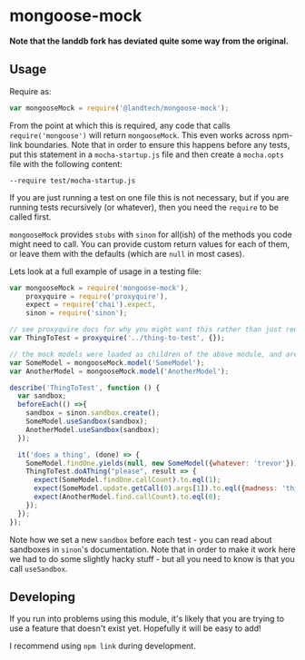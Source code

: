 mongoose-mock
=============

**Note that the landdb fork has deviated quite some way from the original.**

## Usage

Require as:

```JavaScript
var mongooseMock = require('@landtech/mongoose-mock');
```

From the point at which this is required, any code that calls `require('mongoose')` will return `mongooseMock`. This even works across npm-link boundaries.   Note that in order to ensure this happens before any tests, put this statement in a `mocha-startup.js` file and then create a `mocha.opts` file with the following content:

```
--require test/mocha-startup.js
```

If you are just running a test on one file this is not necessary, but if you are running tests recursively (or whatever), then you need the `require` to be called first.  

`mongooseMock` provides `stubs` with `sinon` for all(ish) of the methods you code might need to call.  You can provide custom return values for each of them, or leave them with the defaults (which are `null` in most cases).   

Lets look at a full example of usage in a testing file:   

```JavaScript
var mongooseMock = require('mongoose-mock'),
    proxyquire = require('proxyquire'),
    expect = require('chai').expect,
    sinon = require('sinon');

// see proxyquire docs for why you might want this rather than just require
var ThingToTest = proxyquire('../thing-to-test', {});

// the mock models were loaded as children of the above module, and are now available...
var SomeModel = mongooseMock.model('SomeModel'); 
var AnotherModel = mongooseMock.model('AnotherModel');

describe('ThingToTest', function () {
  var sandbox;
  beforeEach(() =>{
    sandbox = sinon.sandbox.create();
    SomeModel.useSandbox(sandbox);
    AnotherModel.useSandbox(sandbox);
  });

  it('does a thing', (done) => {
    SomeModel.findOne.yields(null, new SomeModel({whatever: 'trevor'}));
    ThingToTest.doAThing("please", result => {
      expect(SomeModel.findOne.callCount).to.eql(1);
      expect(SomeModel.update.getCall(0).args[1]).to.eql({madness: 'this-way'});
      expect(AnotherModel.find.callCount).to.eql(0);
    });
  });
});
```

Note how we set a new `sandbox` before each test - you can read about sandboxes in `sinon`'s documentation.  Note that in order to make it work here we had to do some slightly hacky stuff - but all you need to know is that you call `useSandbox`. 

## Developing

If you run into problems using this module, it's likely that you are trying to use a feature that doesn't exist yet. Hopefully it will be easy to add!

I recommend using `npm link` during development.



